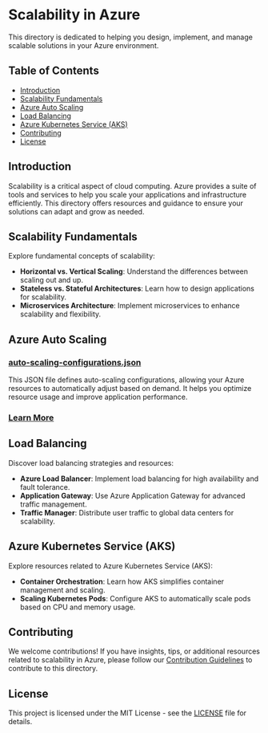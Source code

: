 # Scalability in Azure

This directory is dedicated to helping you design, implement, and manage scalable solutions in your Azure environment.

## Table of Contents

- [Introduction](#introduction)
- [Scalability Fundamentals](#scalability-fundamentals)
- [Azure Auto Scaling](#azure-auto-scaling)
- [Load Balancing](#load-balancing)
- [Azure Kubernetes Service (AKS)](#azure-kubernetes-service-aks)
- [Contributing](#contributing)
- [License](#license)

## Introduction

Scalability is a critical aspect of cloud computing. Azure provides a suite of tools and services to help you scale your applications and infrastructure efficiently. This directory offers resources and guidance to ensure your solutions can adapt and grow as needed.

## Scalability Fundamentals

Explore fundamental concepts of scalability:

- **Horizontal vs. Vertical Scaling**: Understand the differences between scaling out and up.
- **Stateless vs. Stateful Architectures**: Learn how to design applications for scalability.
- **Microservices Architecture**: Implement microservices to enhance scalability and flexibility.

## Azure Auto Scaling

### [auto-scaling-configurations.json](./auto-scaling-configurations.json)

This JSON file defines auto-scaling configurations, allowing your Azure resources to automatically adjust based on demand. It helps you optimize resource usage and improve application performance.

### [Learn More](./auto-scaling-configurations.json)

## Load Balancing

Discover load balancing strategies and resources:

- **Azure Load Balancer**: Implement load balancing for high availability and fault tolerance.
- **Application Gateway**: Use Azure Application Gateway for advanced traffic management.
- **Traffic Manager**: Distribute user traffic to global data centers for scalability.

## Azure Kubernetes Service (AKS)

Explore resources related to Azure Kubernetes Service (AKS):

- **Container Orchestration**: Learn how AKS simplifies container management and scaling.
- **Scaling Kubernetes Pods**: Configure AKS to automatically scale pods based on CPU and memory usage.

## Contributing

We welcome contributions! If you have insights, tips, or additional resources related to scalability in Azure, please follow our [Contribution Guidelines](../CONTRIBUTING.md) to contribute to this directory.

## License

This project is licensed under the MIT License - see the [LICENSE](../LICENSE) file for details.
